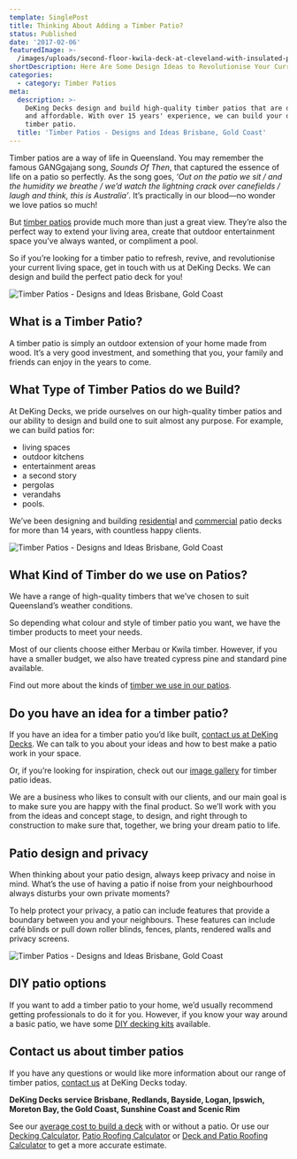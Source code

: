 ```yaml
---
template: SinglePost
title: Thinking About Adding a Timber Patio?
status: Published
date: '2017-02-06'
featuredImage: >-
  /images/uploads/second-floor-kwila-deck-at-cleveland-with-insulated-patio-roof.jpg
shortDescription: Here Are Some Design Ideas to Revolutionise Your Current Living Space
categories:
  - category: Timber Patios
meta:
  description: >-
    DeKing Decks design and build high-quality timber patios that are durable
    and affordable. With over 15 years' experience, we can build your dream
    timber patio.
  title: 'Timber Patios - Designs and Ideas Brisbane, Gold Coast'
---
```

Timber patios are a way of life in Queensland. You may remember the famous GANGgajang song, _Sounds Of Then_, that captured the essence of life on a patio so perfectly. As the song goes, _‘Out on the patio we sit / and the humidity we breathe / we’d watch the lightning crack over canefields / laugh and think, this is Australia’_. It’s practically in our blood—no wonder we love patios so much!

But [timber patios](https://www.dekingdecks.com.au/services/timber-decks/) provide much more than just a great view. They’re also the perfect way to extend your living area, create that outdoor entertainment space you’ve always wanted, or compliment a pool.

So if you’re looking for a timber patio to refresh, revive, and revolutionise your current living space, get in touch with us at DeKing Decks. We can design and build the perfect patio deck for you!

![Timber Patios - Designs and Ideas Brisbane, Gold Coast](/images/uploads/deking-timber-deck-and-patio-roofing.jpg)

## What is a Timber Patio?

A timber patio is simply an outdoor extension of your home made from wood. It’s a very good investment, and something that you, your family and friends can enjoy in the years to come.

## What Type of Timber Patios do we Build?

At DeKing Decks, we pride ourselves on our high-quality timber patios and our ability to design and build one to suit almost any purpose. For example, we can build patios for:

* living spaces
* outdoor kitchens
* entertainment areas
* a second story
* pergolas
* verandahs
* pools.

We’ve been designing and building [residentia](https://www.dekingdecks.com.au/services/timber-decks/)l and [commercial](https://www.dekingdecks.com.au/services/commercial-decking/) patio decks for more than 14 years, with countless happy clients.

![Timber Patios - Designs and Ideas Brisbane, Gold Coast](/images/uploads/second-floor-kwila-deck-at-cleveland-with-insulated-patio-roof.jpg)

## What Kind of Timber do we use on Patios?

We have a range of high-quality timbers that we’ve chosen to suit Queensland’s weather conditions.

So depending what colour and style of timber patio you want, we have the timber products to meet your needs.

Most of our clients choose either Merbau or Kwila timber. However, if you have a smaller budget, we also have treated cypress pine and standard pine available.

Find out more about the kinds of [timber we use in our patios](https://www.dekingdecks.com.au/services/timber-decks/).

## Do you have an idea for a timber patio?

If you have an idea for a timber patio you’d like built, [contact us at DeKing Decks](https://www.dekingdecks.com.au/contact/). We can talk to you about your ideas and how to best make a patio work in your space.

Or, if you’re looking for inspiration, check out our [image gallery](https://www.dekingdecks.com.au/projects/) for timber patio ideas.

We are a business who likes to consult with our clients, and our main goal is to make sure you are happy with the final product. So we’ll work with you from the ideas and concept stage, to design, and right through to construction to make sure that, together, we bring your dream patio to life.

## Patio design and privacy

When thinking about your patio design, always keep privacy and noise in mind. What’s the use of having a patio if noise from your neighbourhood always disturbs your own private moments?

To help protect your privacy, a patio can include features that provide a boundary between you and your neighbours. These features can include café blinds or pull down roller blinds, fences, plants, rendered walls and privacy screens.

![Timber Patios - Designs and Ideas Brisbane, Gold Coast](/images/uploads/timber-patios-designs-and-ideas-brisbane-gold-coast.jpg)

## DIY patio options

If you want to add a timber patio to your home, we’d usually recommend getting professionals to do it for you. However, if you know your way around a basic patio, we have some [DIY decking kits](https://www.dekingdecks.com.au/services/diy-kitset-decks-patios/) available.

## Contact us about timber patios

If you have any questions or would like more information about our range of timber patios, [contact us](https://www.dekingdecks.com.au/contact/) at DeKing Decks today.

**DeKing Decks service Brisbane, Redlands, Bayside, Logan, Ipswich, Moreton Bay, the Gold Coast, Sunshine Coast and Scenic Rim**

See our [average cost to build a deck](https://www.dekingdecks.com.au/posts/patio-installation-cost-timber-patio-and-roofing/) with or without a patio. Or use our [Decking Calculator](https://www.dekingdecks.com.au/quote-calculator/), [Patio Roofing Calculator](https://www.dekingdecks.com.au/quote-calculator/) or [Deck and Patio Roofing Calculator](https://www.dekingdecks.com.au/quote-calculator/) to get a more accurate estimate.
